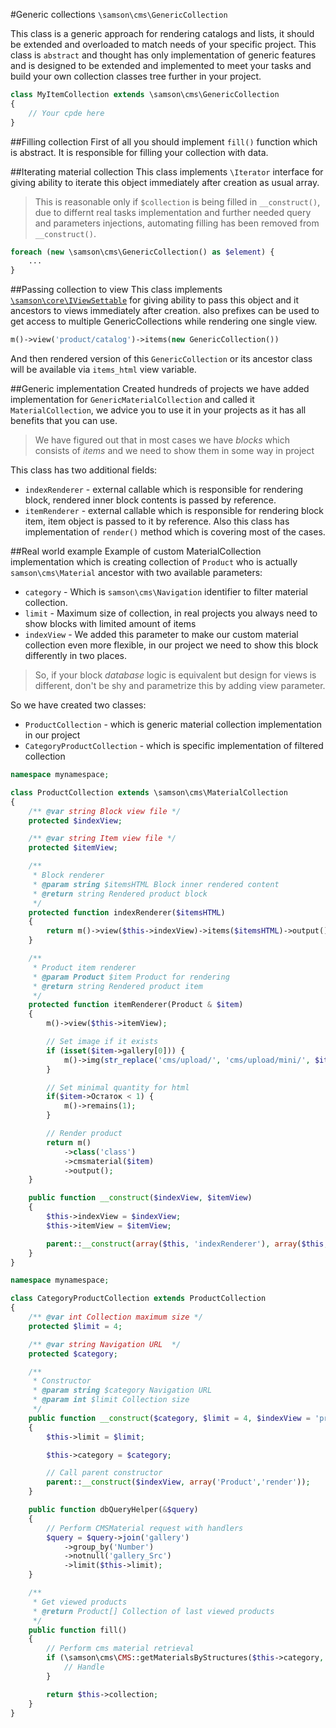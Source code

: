 #Generic collections ```\samson\cms\GenericCollection```

This class is a generic approach for rendering catalogs and lists, it should be extended and overloaded to match needs of your specific project. This class is ```abstract``` and thought has only implementation of generic features and is designed to be extended and implemented to meet your tasks and build your own collection classes tree further in your project.
```php
class MyItemCollection extends \samson\cms\GenericCollection 
{
    // Your cpde here
}
```

##Filling collection
First of all you should implement ```fill()``` function which is abstract. It is responsible for filling your collection with data. 

##Iterating material collection
This class implements ```\Iterator``` interface for giving ability to iterate this object immediately after creation as usual array. 
> This is reasonable only if ```$collection``` is being filled in ```__construct()```, due to differnt real tasks implementation and further needed query and parameters injections, automating filling has been removed from ```__construct()```.

```php
foreach (new \samson\cms\GenericCollection() as $element) {
    ...
}
```

##Passing collection to view
This class implements [```\samson\core\IViewSettable```](https://github.com/samsonos/php_core/wiki/2.4-View) for giving ability to pass this object and it ancestors to views immediately after creation. also prefixes can be used to get access to multiple GenericCollections while rendering one single view.
```php
m()->view('product/catalog')->items(new GenericCollection())
```
And then rendered version of this ```GenericCollection``` or its ancestor class
will be available via ```items_html``` view variable.

##Generic implementation
Created hundreds of projects we have added implementation for ```GenericMaterialCollection``` and called it
```MaterialCollection```, we advice you to use it in your projects as it has all benefits that you can use.
> We have figured out that in most cases we have *blocks* which consists of *items* and we need to show them in some
way in project

This class has two additional fields:
* ```indexRenderer``` - external callable which is responsible for rendering block, rendered inner block contents is 
passed by reference.
* ```itemRenderer``` - external callable which is responsible for rendering block item, item object is passed to it
 by reference.
 Also this class has implementation of ```render()``` method which is covering most of the cases. 

##Real world example
Example of custom MaterialCollection implementation which is creating collection of ```Product``` who is
actually ```samson\cms\Material``` ancestor with two available parameters:
* ```category``` - Which is ```samson\cms\Navigation``` identifier to filter material collection.
* ```limit``` - Maximum size of collection, in real projects you always need to show blocks with limited amount of items
* ```indexView``` - We added this parameter to make our custom material collection even more flexible, in our project
we need to show this block differently in two places.

> So, if your block *database* logic is equivalent but design for views is different, don't be shy and parametrize this by adding
> view parameter.

So we have created two classes:
* ```ProductCollection``` - which is generic material collection implementation in our project
* ```CategoryProductCollection``` - which is specific implementation of filtered collection

```php
namespace mynamespace;

class ProductCollection extends \samson\cms\MaterialCollection
{
    /** @var string Block view file */
    protected $indexView;

    /** @var string Item view file */
    protected $itemView;

    /**
     * Block renderer
     * @param string $itemsHTML Block inner rendered content
     * @return string Rendered product block
     */
    protected function indexRenderer($itemsHTML)
    {
        return m()->view($this->indexView)->items($itemsHTML)->output();
    }

    /**
     * Product item renderer
     * @param Product $item Product for rendering
     * @return string Rendered product item
     */
    protected function itemRenderer(Product & $item)
    {
        m()->view($this->itemView);

        // Set image if it exists
        if (isset($item->gallery[0])) {
            m()->img(str_replace('cms/upload/', 'cms/upload/mini/', $item->gallery[0]));
        }

        // Set minimal quantity for html
        if($item->Остаток < 1) {
            m()->remains(1);
        }

        // Render product
        return m()
            ->class('class')
            ->cmsmaterial($item)
            ->output();
    }

    public function __construct($indexView, $itemView)
    {
        $this->indexView = $indexView;
        $this->itemView = $itemView;

        parent::__construct(array($this, 'indexRenderer'), array($this, 'itemRenderer'));
    }
}
```

```php
namespace mynamespace;

class CategoryProductCollection extends ProductCollection
{
    /** @var int Collection maximum size */
    protected $limit = 4;

    /** @var string Navigation URL  */
    protected $category;

    /**
     * Constructor
     * @param string $category Navigation URL
     * @param int $limit Collection size
     */
    public function __construct($category, $limit = 4, $indexView = 'product/sales/main')
    {
        $this->limit = $limit;

        $this->category = $category;

        // Call parent constructor
        parent::__construct($indexView, array('Product','render'));
    }

    public function dbQueryHelper(&$query)
    {
        // Perform CMSMaterial request with handlers
        $query = $query->join('gallery')
            ->group_by('Number')
            ->notnull('gallery_Src')
            ->limit($this->limit);
    }

    /**
     * Get viewed products
     * @return Product[] Collection of last viewed products
     */
    public function fill()
    {
        // Perform cms material retrieval
        if (\samson\cms\CMS::getMaterialsByStructures($this->category, $this->collection, 'Product', array($this, 'dbQueryHelper'))) {
            // Handle
        }

        return $this->collection;
    }
}
```

